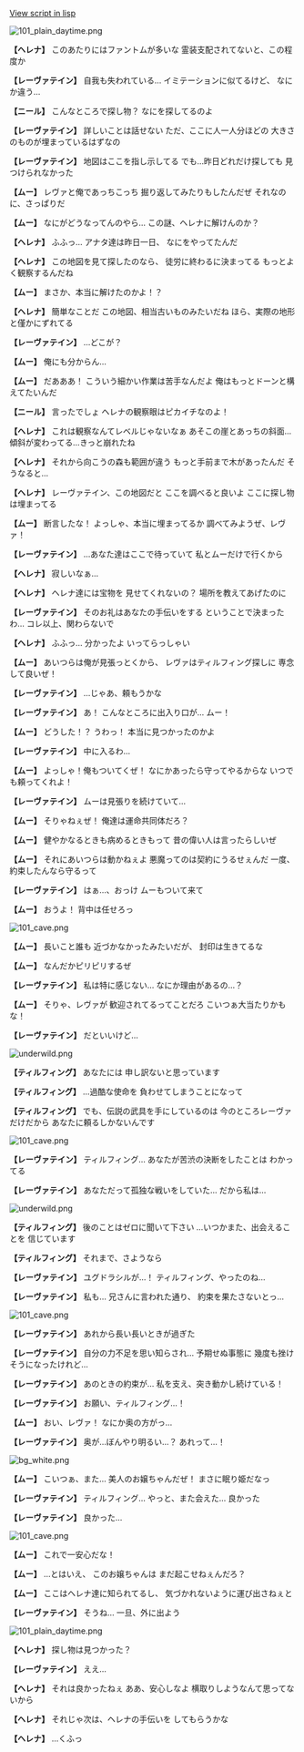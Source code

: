 [View script in lisp](../scripts/100211083.txt)

![101_plain_daytime.png](../images/backgrounds/101_plain_daytime.png)

**【ヘレナ】**
このあたりにはファントムが多いな
霊装支配されてないと、この程度か

**【レーヴァテイン】**
自我も失われている…
イミテーションに似てるけど、
なにか違う…

**【ニール】**
こんなところで探し物？
なにを探してるのよ

**【レーヴァテイン】**
詳しいことは話せない
ただ、ここに人一人分ほどの
大きさのものが埋まっているはずなの

**【レーヴァテイン】**
地図はここを指し示してる
でも…昨日どれだけ探しても
見つけられなかった

**【ムー】**
レヴァと俺であっちこっち
掘り返してみたりもしたんだぜ
それなのに、さっぱりだ

**【ムー】**
なにがどうなってんのやら…
この謎、ヘレナに解けんのか？

**【ヘレナ】**
ふふっ…
アナタ達は昨日一日、
なにをやってたんだ

**【ヘレナ】**
この地図を見て探したのなら、
徒労に終わるに決まってる
もっとよく観察するんだね

**【ムー】**
まさか、本当に解けたのかよ！？

**【ヘレナ】**
簡単なことだ
この地図、相当古いものみたいだね
ほら、実際の地形と僅かにずれてる

**【レーヴァテイン】**
…どこが？

**【ムー】**
俺にも分からん…

**【ムー】**
だあああ！
こういう細かい作業は苦手なんだよ
俺はもっとドーンと構えてたいんだ

**【ニール】**
言ったでしょ
ヘレナの観察眼はピカイチなのよ！

**【ヘレナ】**
これは観察なんてレベルじゃないなぁ
あそこの崖とあっちの斜面…
傾斜が変わってる…きっと崩れたね

**【ヘレナ】**
それから向こうの森も範囲が違う
もっと手前まで木があったんだ
そうなると…

**【ヘレナ】**
レーヴァテイン、この地図だと
ここを調べると良いよ
ここに探し物は埋まってる

**【ムー】**
断言したな！
よっしゃ、本当に埋まってるか
調べてみようぜ、レヴァ！

**【レーヴァテイン】**
…あなた達はここで待っていて
私とムーだけで行くから

**【ヘレナ】**
寂しいなぁ…

**【ヘレナ】**
ヘレナ達には宝物を
見せてくれないの？
場所を教えてあげたのに

**【レーヴァテイン】**
そのお礼はあなたの手伝いをする
ということで決まったわ…
コレ以上、関わらないで

**【ヘレナ】**
ふふっ…
分かったよ
いってらっしゃい

**【ムー】**
あいつらは俺が見張っとくから、
レヴァはティルフィング探しに
専念して良いぜ！

**【レーヴァテイン】**
…じゃあ、頼もうかな

**【レーヴァテイン】**
あ！
こんなところに出入り口が…
ムー！

**【ムー】**
どうした！？
うわっ！
本当に見つかったのかよ

**【レーヴァテイン】**
中に入るわ…

**【ムー】**
よっしゃ！俺もついてくぜ！
なにかあったら守ってやるからな
いつでも頼ってくれよ！

**【レーヴァテイン】**
ムーは見張りを続けていて…

**【ムー】**
そりゃねぇぜ！
俺達は運命共同体だろ？

**【ムー】**
健やかなるときも病めるときもって
昔の偉い人は言ったらしいぜ

**【ムー】**
それにあいつらは動かねぇよ
悪魔ってのは契約にうるせぇんだ
一度、約束したんなら守るって

**【レーヴァテイン】**
はぁ…、おっけ
ムーもついて来て

**【ムー】**
おうよ！
背中は任せろっ

![101_cave.png](../images/backgrounds/101_cave.png)

**【ムー】**
長いこと誰も
近づかなかったみたいだが、
封印は生きてるな

**【ムー】**
なんだかピリピリするぜ

**【レーヴァテイン】**
私は特に感じない…
なにか理由があるの…？

**【ムー】**
そりゃ、レヴァが
歓迎されてるってことだろ
こいつぁ大当たりかもな！

**【レーヴァテイン】**
だといいけど…

![underwild.png](../images/backgrounds/underwild.png)

**【ティルフィング】**
あなたには
申し訳ないと思っています

**【ティルフィング】**
…過酷な使命を
負わせてしまうことになって

**【ティルフィング】**
でも、伝説の武具を手にしているのは
今のところレーヴァだけだから
あなたに頼るしかないんです

![101_cave.png](../images/backgrounds/101_cave.png)

**【レーヴァテイン】**
ティルフィング…
あなたが苦渋の決断をしたことは
わかってる

**【レーヴァテイン】**
あなただって孤独な戦いをしていた…
だから私は…

![underwild.png](../images/backgrounds/underwild.png)

**【ティルフィング】**
後のことはゼロに聞いて下さい
…いつかまた、出会えることを
信じています

**【ティルフィング】**
それまで、さようなら

**【レーヴァテイン】**
ユグドラシルが…！
ティルフィング、やったのね…

**【レーヴァテイン】**
私も…
兄さんに言われた通り、
約束を果たさないとっ…

![101_cave.png](../images/backgrounds/101_cave.png)

**【レーヴァテイン】**
あれから長い長いときが過ぎた

**【レーヴァテイン】**
自分の力不足を思い知らされ…
予期せぬ事態に
幾度も挫けそうになったけれど…

**【レーヴァテイン】**
あのときの約束が…
私を支え、突き動かし続けている！

**【レーヴァテイン】**
お願い、ティルフィング…！

**【ムー】**
おい、レヴァ！
なにか奥の方がっ…

**【レーヴァテイン】**
奥が…ぼんやり明るい…？
あれって…！

![bg_white.png](../images/backgrounds/bg_white.png)

**【ムー】**
こいつぁ、また…
美人のお嬢ちゃんだぜ！
まさに眠り姫だなっ

**【レーヴァテイン】**
ティルフィング…
やっと、また会えた…
良かった

**【レーヴァテイン】**
良かった…

![101_cave.png](../images/backgrounds/101_cave.png)

**【ムー】**
これで一安心だな！

**【ムー】**
…とはいえ、
このお嬢ちゃんは
まだ起こせねぇんだろ？

**【ムー】**
ここはヘレナ達に知られてるし、
気づかれないように運び出さねぇと

**【レーヴァテイン】**
そうね…
一旦、外に出よう

![101_plain_daytime.png](../images/backgrounds/101_plain_daytime.png)

**【ヘレナ】**
探し物は見つかった？

**【レーヴァテイン】**
ええ…

**【ヘレナ】**
それは良かったねぇ
ああ、安心しなよ
横取りしようなんて思ってないから

**【ヘレナ】**
それじゃ次は、ヘレナの手伝いを
してもらうかな

**【ヘレナ】**
…くふっ